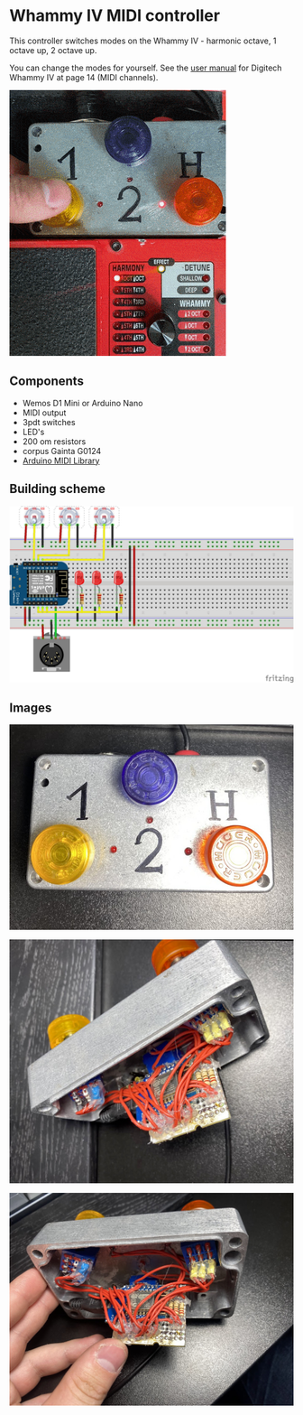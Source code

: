 # Whammy IV MIDI controller

This controller switches modes on the Whammy IV - harmonic octave, 1 octave up, 2 octave up.

You can change the modes for yourself. See the [user manual](https://www.digitech.com/on/demandware.static/-/Sites-masterCatalog_Harman/default/dw18aa3ac1/pdfs/Whammy_OM_EN.pdf#14) for Digitech Whammy IV  at page 14 (MIDI channels). 

![](assets/demo.gif)

## Components
- Wemos D1 Mini or Arduino Nano
- MIDI output
- 3pdt switches
- LED's
- 200 om resistors
- corpus Gainta G0124
- [Arduino MIDI Library](https://github.com/FortySevenEffects/arduino_midi_library)

## Building scheme

![](scheme.jpg)

## Images

![](assets/1.jpg)

![](assets/2.jpg)

![](assets/3.jpg)
